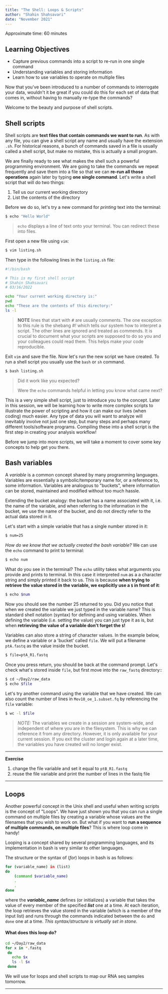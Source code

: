 ```yaml
---
title: "The Shell: Loops & Scripts"
author: "Shahin Shahsavari"
date: "November 2021"
---
```


Approximate time: 60 minutes

## Learning Objectives

* Capture previous commands into a script to re-run in one single command
* Understanding variables and storing information
* Learn how to use variables to operate on multiple files


Now that you've been introduced to a number of commands to interrogate your data, wouldn't it be great if you could do this for each set of data that comes in, without having to manually re-type the commands?

Welcome to the beauty and purpose of shell scripts.

## Shell scripts

Shell scripts are **text files that contain commands we want to run**. As with any file, you can give a shell script any name and usually have the extension `.sh`. For historical reasons, a bunch of commands saved in a file is usually called a shell script, but make no mistake, this is actually a small program. 


We are finally ready to see what makes the shell such a powerful programming environment. We are going to take the commands we repeat frequently and save them into a file so that we can **re-run all those operations** again later by typing **one single command**. Let's write a shell script that will do two things:

1. Tell us our current working directory
2. List the contents of the directory 

Before we do so, let's try a new command for *printing* text into the terminal:

```bash
$ echo "Hello World"
```

> `echo` displays a line of text onto your terminal. You can redirect these into files.

First open a new file using `vim`:

```bash
$ vim listing.sh
```

Then type in the following lines in the `listing.sh` file:

```bash
#!/bin/bash

# This is my first shell script
# Shahin Shahsavari
# 03/16/2022

echo "Your current working directory is:"
pwd
echo "These are the contents of this directory:"
ls -l 
```

> **NOTE** lines that start with <kbd>#</kbd> are usually comments. The one exception to this rule is the shebang *#!* which tells our
system how to interpret a script. The other lines are ignored and treated as commends.
It is crucial to document what your scripts are supposed to do so you and your
colleagues could read them. This helps make your code reproducible.

Exit `vim` and save the file. Now let's run the new script we have created. To run a shell script you usually use the `bash` or `sh` command.

```bash
$ bash listing.sh
```

> Did it work like you expected?
> 
> Were the `echo` commands helpful in letting you know what came next?

This is a very simple shell script, just to introduce you to the concept. Later in this session, we will be learning how to write more complex scripts to illustrate the power of scripting and how it can make our lives (when coding) much easier. Any type of data you will want to analyze will inevitably involve not just one step, but many steps and perhaps many different tools/software programs. Compiling these into a shell script is the first step in creating your analysis workflow!

Before we jump into more scripts, we will take a moment to cover some key concepts to help get you there.

## Bash variables
A *variable* is a common concept shared by many programming languages. Variables are essentially a symbolic/temporary name for, or a reference to, some information. Variables are analogous to "buckets", where information can be stored, maintained and modified without too much hassle. 

Extending the bucket analogy: the bucket has a name associated with it, i.e. the name of the variable, and when referring to the information in the bucket, we use the name of the bucket, and do not directly refer to the actual data stored in it.

Let's start with a simple variable that has a single number stored in it:

```bash
$ num=25
```

*How do we know that we actually created the bash variable?* We can use the `echo` command to print to terminal:

```bash
$ echo num
```

What do you see in the terminal? The `echo` utility takes what arguments you provide and prints to terminal. In this case it interpreted `num` as a a character string and simply printed it back to us. This is because **when trying to retrieve the value stored in the variable, we explicitly use a `$` in front of it**:

```bash
$ echo $num
```

Now you should see the number 25 returned to you. Did you notice that when we created the variable we just typed in the variable name? This is standard shell notation (syntax) for defining and using variables. When defining the variable (i.e. setting the value) you can just type it as is, but when **retrieving the value of a variable don't forget the `$`!** 

Variables can also store a string of character values. In the example below, we define a variable or a 'bucket' called `file`. We will put a filename `ptA.fastq` as the value inside the bucket.

```bash
$ file=ptA_R1.fastq
```

Once you press return, you should be back at the command prompt. Let's check what's stored inside `file`, but first move into the `raw_fastq` directory::

```bash
$ cd ~/Day2/raw_data
$ echo $file
```

Let's try another command using the variable that we have created. We can also count the number of lines in `Mov10_oe_1.subset.fq` by referencing the `file` variable:

```bash
$ wc -l $file
```

> *NOTE:* The variables we create in a session are system-wide, and independent of where you are in the filesystem. This is why we can reference it from any directory. However, it is only available for your current session. If you exit the cluster and login again at a later time, the variables you have created will no longer exist.

---

**Exercise**

1. change the file variable and set it equal to `ptB_R1.fastq`
2. reuse the file variable and print the number of lines in the fastq file
---

## Loops

Another powerful concept in the Unix shell and useful when writing scripts is the concept of "Loops". We have just shown you that you can run a single command on multiple files by creating a variable whose values are the filenames that you wish to work on. But what if you want to **run a sequence of multiple commands, on multiple files**? This is where loop come in handy!

Looping is a concept shared by several programming languages, and its implementation in bash is very similar to other languages. 

The structure or the syntax of (*for*) loops in bash is as follows:

```bash
for (variable_name) in (list)
do
	(command $variable_name)
	.
	.
done
```

where the ***variable_name*** defines (or initializes) a variable that takes the value of every member of the specified ***list*** one at a time. At each iteration, the loop retrieves the value stored in the variable (which is a member of the input list) and runs through the commands indicated between the `do` and `done` one at a time. *This syntax/structure is virtually set in stone.* 


#### What does this loop do? 

```bash
cd ~/Day2/raw_data
for x in *.fastq
 do
   echo $x
   ls -l $x
 done
```

We will use for loops and shell scripts to map our RNA seq samples tomorrow.

---
